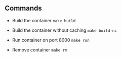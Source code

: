 ## Commands

* Build the container
```make build```

* Build the container without caching
```make build-nc```

* Run container on port 8000
```make run```

* Remove container
```make rm```